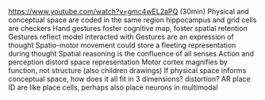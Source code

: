 https://www.youtube.com/watch?v=gmc4wEL2aPQ (30min)
Physical and conceptual space are coded in the same region 
hippocampus and grid cells are checkers
Hand gestures foster cognitive map, foster spatial retention
Gestures reflect model interacted with
Gestures are an expression of thought
Spatio-motor movement could store a fleeting representation during thought
Spatial reasoning is the confluence of all senses
Action and perception distord space representation
Motor cortex magnifies by function, not structure (also children drawings)
If physical space informs conceptual space, how does it all fit in 3 dimensions? distortion?
AR place ID are like place cells, perhaps also place neurons in multimodal